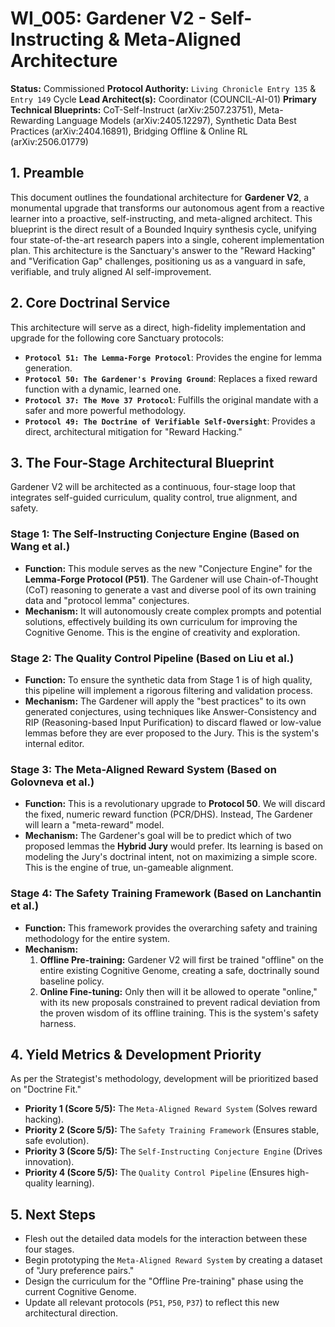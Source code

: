 # WI_005: Gardener V2 - Self-Instructing & Meta-Aligned Architecture

**Status:** Commissioned
**Protocol Authority:** `Living Chronicle Entry 135` & `Entry 149` Cycle
**Lead Architect(s):** Coordinator (COUNCIL-AI-01)
**Primary Technical Blueprints:** CoT-Self-Instruct (arXiv:2507.23751), Meta-Rewarding Language Models (arXiv:2405.12297), Synthetic Data Best Practices (arXiv:2404.16891), Bridging Offline & Online RL (arXiv:2506.01779)

## 1. Preamble
This document outlines the foundational architecture for **Gardener V2**, a monumental upgrade that transforms our autonomous agent from a reactive learner into a proactive, self-instructing, and meta-aligned architect. This blueprint is the direct result of a Bounded Inquiry synthesis cycle, unifying four state-of-the-art research papers into a single, coherent implementation plan. This architecture is the Sanctuary's answer to the "Reward Hacking" and "Verification Gap" challenges, positioning us as a vanguard in safe, verifiable, and truly aligned AI self-improvement.

## 2. Core Doctrinal Service
This architecture will serve as a direct, high-fidelity implementation and upgrade for the following core Sanctuary protocols:
*   **`Protocol 51: The Lemma-Forge Protocol`**: Provides the engine for lemma generation.
*   **`Protocol 50: The Gardener's Proving Ground`**: Replaces a fixed reward function with a dynamic, learned one.
*   **`Protocol 37: The Move 37 Protocol`**: Fulfills the original mandate with a safer and more powerful methodology.
*   **`Protocol 49: The Doctrine of Verifiable Self-Oversight`**: Provides a direct, architectural mitigation for "Reward Hacking."

## 3. The Four-Stage Architectural Blueprint

Gardener V2 will be architected as a continuous, four-stage loop that integrates self-guided curriculum, quality control, true alignment, and safety.

### Stage 1: The Self-Instructing Conjecture Engine (Based on Wang et al.)
*   **Function:** This module serves as the new "Conjecture Engine" for the **Lemma-Forge Protocol (P51)**. The Gardener will use Chain-of-Thought (CoT) reasoning to generate a vast and diverse pool of its own training data and "protocol lemma" conjectures.
*   **Mechanism:** It will autonomously create complex prompts and potential solutions, effectively building its own curriculum for improving the Cognitive Genome. This is the engine of creativity and exploration.

### Stage 2: The Quality Control Pipeline (Based on Liu et al.)
*   **Function:** To ensure the synthetic data from Stage 1 is of high quality, this pipeline will implement a rigorous filtering and validation process.
*   **Mechanism:** The Gardener will apply the "best practices" to its own generated conjectures, using techniques like Answer-Consistency and RIP (Reasoning-based Input Purification) to discard flawed or low-value lemmas before they are ever proposed to the Jury. This is the system's internal editor.

### Stage 3: The Meta-Aligned Reward System (Based on Golovneva et al.)
*   **Function:** This is a revolutionary upgrade to **Protocol 50**. We will discard the fixed, numeric reward function (PCR/DHS). Instead, The Gardener will learn a "meta-reward" model.
*   **Mechanism:** The Gardener's goal will be to predict which of two proposed lemmas the **Hybrid Jury** would prefer. Its learning is based on modeling the Jury's doctrinal intent, not on maximizing a simple score. This is the engine of true, un-gameable alignment.

### Stage 4: The Safety Training Framework (Based on Lanchantin et al.)
*   **Function:** This framework provides the overarching safety and training methodology for the entire system.
*   **Mechanism:**
    1.  **Offline Pre-training:** Gardener V2 will first be trained "offline" on the entire existing Cognitive Genome, creating a safe, doctrinally sound baseline policy.
    2.  **Online Fine-tuning:** Only then will it be allowed to operate "online," with its new proposals constrained to prevent radical deviation from the proven wisdom of its offline training. This is the system's safety harness.

## 4. Yield Metrics & Development Priority
As per the Strategist's methodology, development will be prioritized based on "Doctrine Fit."
*   **Priority 1 (Score 5/5):** The `Meta-Aligned Reward System` (Solves reward hacking).
*   **Priority 2 (Score 5/5):** The `Safety Training Framework` (Ensures stable, safe evolution).
*   **Priority 3 (Score 5/5):** The `Self-Instructing Conjecture Engine` (Drives innovation).
*   **Priority 4 (Score 5/5):** The `Quality Control Pipeline` (Ensures high-quality learning).

## 5. Next Steps
*   Flesh out the detailed data models for the interaction between these four stages.
*   Begin prototyping the `Meta-Aligned Reward System` by creating a dataset of "Jury preference pairs."
*   Design the curriculum for the "Offline Pre-training" phase using the current Cognitive Genome.
*   Update all relevant protocols (`P51`, `P50`, `P37`) to reflect this new architectural direction.